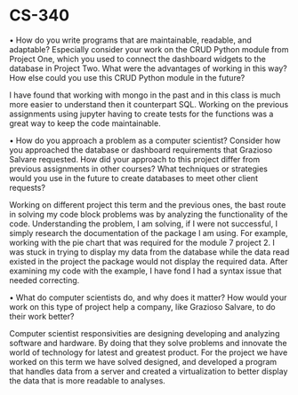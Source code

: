 # CS-340

•	How do you write programs that are maintainable, readable, and adaptable? Especially consider your work on the CRUD Python module from Project One, which you used to connect the dashboard widgets to the database in Project Two. What were the advantages of working in this way? How else could you use this CRUD Python module in the future?

I have found that working with mongo in the past and in this class is much more easier to understand then it counterpart SQL. Working on the previous assignments using jupyter having to create tests for the functions was a great way to keep the code maintainable. 

•	How do you approach a problem as a computer scientist? Consider how you approached the database or dashboard requirements that Grazioso Salvare requested. How did your approach to this project differ from previous assignments in other courses? What techniques or strategies would you use in the future to create databases to meet other client requests?

Working on different project this term and the previous ones, the bast route in solving my code block problems was by analyzing the functionality of the code. Understanding the problem, I am solving, if I were not successful, I simply research the documentation of the package I am using. For example, working with the pie chart that was required for the module 7 project 2. I was stuck in trying to display my data from the database while the data read existed in the project the package would not display the required data. After examining my code with the example, I have fond I had a syntax issue that needed correcting. 

•	What do computer scientists do, and why does it matter? How would your work on this type of project help a company, like Grazioso Salvare, to do their work better?

Computer scientist responsivities are designing developing and analyzing software and hardware. By doing that they solve problems and innovate the world of technology for latest and greatest product. For the project we have worked on this term we have solved designed, and developed a program that handles data from a server and created a virtualization to better display the data that is more readable to analyses. 
